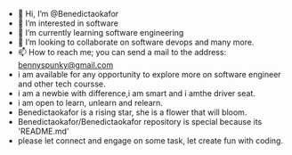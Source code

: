 - 👋 Hi, I’m @Benedictaokafor
- 👀 I’m interested in software
- 🌱 I’m currently learning software engineering
- 💞️ I’m looking to collaborate on software devops and many more.
- 📫 How to reach me; you can send a mail to the address: bennyspunky@gmail.com
- i am available for any opportunity to explore more on software engineer and other tech coursse.
- i am a newbie with difference,i am smart and i amthe driver seat.
- i am open to learn, unlearn and relearn.
- Benedictaokafor is a rising star, she is a flower that will bloom.
- Benedictaokafor/Benedictaokafor repository is special because its 'README.md'
- please let connect and engage on some task, let create fun with coding.
<!---
Benedictaokafor/Benedictaokafor is a ✨ special ✨ repository because its `README.md` (this file) appears on your GitHub profile.
You can click the Preview link to take a look at your changes.
--->

